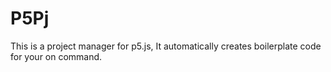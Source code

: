 # P5Pj

This is a project manager for p5.js, It automatically creates boilerplate code for your on command.
